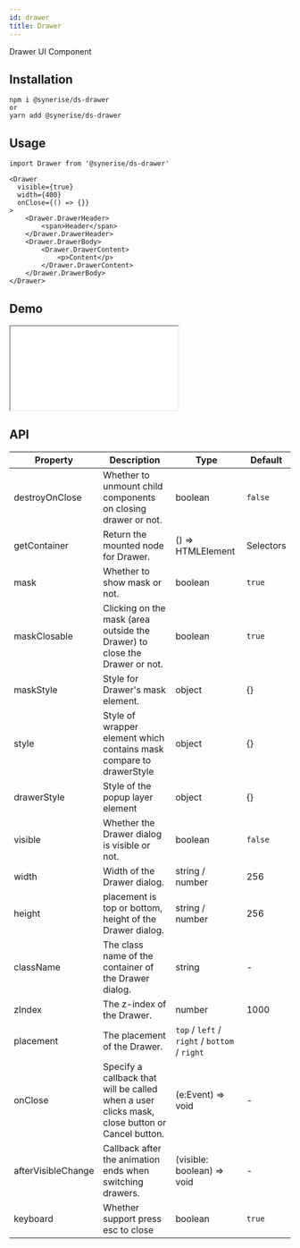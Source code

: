 ```yaml
---
id: drawer
title: Drawer
---
```


Drawer UI Component

## Installation

```
npm i @synerise/ds-drawer
or
yarn add @synerise/ds-drawer
```

## Usage

```
import Drawer from '@synerise/ds-drawer'

<Drawer
  visible={true}
  width={400}
  onClose={() => {}}
>
    <Drawer.DrawerHeader>
        <span>Header</span>
    </Drawer.DrawerHeader>
    <Drawer.DrawerBody>
        <Drawer.DrawerContent>
            <p>Content</p>
        </Drawer.DrawerContent>
    </Drawer.DrawerBody>
</Drawer>

```

## Demo

<iframe src="/storybook-static/iframe.html?id=components-drawer--default"></iframe>

## API

| Property           | Description                                                                                    | Type                                          | Default   |
| ------------------ | ---------------------------------------------------------------------------------------------- | --------------------------------------------- | --------- |
| destroyOnClose     | Whether to unmount child components on closing drawer or not.                                  | boolean                                       |`false`    |
| getContainer       | Return the mounted node for Drawer.                                                            | () => HTMLElement                             | Selectors |
| mask               | Whether to show mask or not.                                                                   | boolean                                       | `true`     |
| maskClosable       | Clicking on the mask (area outside the Drawer) to close the Drawer or not.                     | boolean                                       | `true`     |
| maskStyle          | Style for Drawer's mask element.                                                               | object                                        | {}        |
| style              | Style of wrapper element which contains mask compare to drawerStyle                            | object                                        | {}        |
| drawerStyle        | Style of the popup layer element                                                               | object                                        | {}        |
| visible            | Whether the Drawer dialog is visible or not.                                                   | boolean                                       |`false`    |
| width              | Width of the Drawer dialog.                                                                    | string / number                                 | 256       |
| height             | placement is top or bottom, height of the Drawer dialog.                                       | string / number                                 | 256       |
| className          | The class name of the container of the Drawer dialog.                                          | string                                        | -         |
| zIndex             | The z-index of the Drawer.                                                                     | number                                        | 1000      |
| placement          | The placement of the Drawer.                                                                   | `top` / `left` / `right` / `bottom` / `right` |
| onClose            | Specify a callback that will be called when a user clicks mask, close button or Cancel button. | (e:Event) => void                             | -         |
| afterVisibleChange | Callback after the animation ends when switching drawers.                                      | (visible: boolean) => void                    | -         |
| keyboard           | Whether support press esc to close                                                             | boolean                                       | `true`     |
